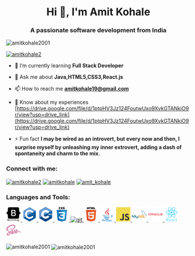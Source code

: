 <h1 align="center">Hi 👋, I'm Amit Kohale</h1>
<h3 align="center">A passionate software development from India</h3>

<p align="left"> <img src="https://komarev.com/ghpvc/?username=amitkohale2001&label=Profile%20views&color=0e75b6&style=flat" alt="amitkohale2001" /> </p>

<p align="left"> <a href="https://twitter.com/amitkohale2" target="blank"><img src="https://img.shields.io/twitter/follow/amitkohale2?logo=twitter&style=for-the-badge" alt="amitkohale2" /></a> </p>

- 🌱 I’m currently learning **Full Stack Developer**

- 💬 Ask me about **Java,HTML5,CSS3,React.js**

- 📫 How to reach me **amitkohale19@gmail.com**

- 📄 Know about my experiences [https://drive.google.com/file/d/1ptpHV3Jz124FoutwUxo9XvkGTANkiO9r/view?usp=drive_link](https://drive.google.com/file/d/1ptpHV3Jz124FoutwUxo9XvkGTANkiO9r/view?usp=drive_link)

- ⚡ Fun fact **I may be wired as an introvert, but every now and then, I surprise myself by unleashing my inner extrovert, adding a dash of spontaneity and charm to the mix.**

<h3 align="left">Connect with me:</h3>
<p align="left">
<a href="https://twitter.com/amitkohale2" target="blank"><img align="center" src="https://raw.githubusercontent.com/rahuldkjain/github-profile-readme-generator/master/src/images/icons/Social/twitter.svg" alt="amitkohale2" height="30" width="40" /></a>
<a href="https://linkedin.com/in/amitkohale" target="blank"><img align="center" src="https://raw.githubusercontent.com/rahuldkjain/github-profile-readme-generator/master/src/images/icons/Social/linked-in-alt.svg" alt="amitkohale" height="30" width="40" /></a>
<a href="https://instagram.com/amit_kohale" target="blank"><img align="center" src="https://raw.githubusercontent.com/rahuldkjain/github-profile-readme-generator/master/src/images/icons/Social/instagram.svg" alt="amit_kohale" height="30" width="40" /></a>
</p>

<h3 align="left">Languages and Tools:</h3>
<p align="left"> <a href="https://getbootstrap.com" target="_blank" rel="noreferrer"> <img src="https://raw.githubusercontent.com/devicons/devicon/master/icons/bootstrap/bootstrap-plain-wordmark.svg" alt="bootstrap" width="40" height="40"/> </a> <a href="https://www.cprogramming.com/" target="_blank" rel="noreferrer"> <img src="https://raw.githubusercontent.com/devicons/devicon/master/icons/c/c-original.svg" alt="c" width="40" height="40"/> </a> <a href="https://www.w3schools.com/cpp/" target="_blank" rel="noreferrer"> <img src="https://raw.githubusercontent.com/devicons/devicon/master/icons/cplusplus/cplusplus-original.svg" alt="cplusplus" width="40" height="40"/> </a> <a href="https://www.w3schools.com/css/" target="_blank" rel="noreferrer"> <img src="https://raw.githubusercontent.com/devicons/devicon/master/icons/css3/css3-original-wordmark.svg" alt="css3" width="40" height="40"/> </a> <a href="https://git-scm.com/" target="_blank" rel="noreferrer"> <img src="https://www.vectorlogo.zone/logos/git-scm/git-scm-icon.svg" alt="git" width="40" height="40"/> </a> <a href="https://www.w3.org/html/" target="_blank" rel="noreferrer"> <img src="https://raw.githubusercontent.com/devicons/devicon/master/icons/html5/html5-original-wordmark.svg" alt="html5" width="40" height="40"/> </a> <a href="https://www.java.com" target="_blank" rel="noreferrer"> <img src="https://raw.githubusercontent.com/devicons/devicon/master/icons/java/java-original.svg" alt="java" width="40" height="40"/> </a> <a href="https://developer.mozilla.org/en-US/docs/Web/JavaScript" target="_blank" rel="noreferrer"> <img src="https://raw.githubusercontent.com/devicons/devicon/master/icons/javascript/javascript-original.svg" alt="javascript" width="40" height="40"/> </a> <a href="https://www.mysql.com/" target="_blank" rel="noreferrer"> <img src="https://raw.githubusercontent.com/devicons/devicon/master/icons/mysql/mysql-original-wordmark.svg" alt="mysql" width="40" height="40"/> </a> <a href="https://www.oracle.com/" target="_blank" rel="noreferrer"> <img src="https://raw.githubusercontent.com/devicons/devicon/master/icons/oracle/oracle-original.svg" alt="oracle" width="40" height="40"/> </a> <a href="https://reactjs.org/" target="_blank" rel="noreferrer"> <img src="https://raw.githubusercontent.com/devicons/devicon/master/icons/react/react-original-wordmark.svg" alt="react" width="40" height="40"/> </a> <a href="https://sass-lang.com" target="_blank" rel="noreferrer"> <img src="https://raw.githubusercontent.com/devicons/devicon/master/icons/sass/sass-original.svg" alt="sass" width="40" height="40"/> </a> </p>

<p><img align="left" src="https://github-readme-stats.vercel.app/api/top-langs?username=amitkohale2001&show_icons=true&locale=en&layout=compact" alt="amitkohale2001" /></p>

<p>&nbsp;<img align="center" src="https://github-readme-stats.vercel.app/api?username=amitkohale2001&show_icons=true&locale=en" alt="amitkohale2001" /></p>
